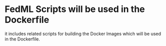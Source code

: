 # FedML Scripts will be used in the Dockerfile

it includes related scripts for building the Docker Images which will be used in the Dockerfile.
